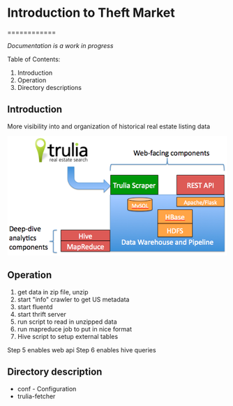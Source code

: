 # Introduction to Theft Market
============

*Documentation is a work in progress*

Table of Contents:

1. Introduction
2. Operation 
3. Directory descriptions


## Introduction

More visibility into and organization of historical real estate listing data

![alt text](img/high_level.png "High level overview of Theft Market")


## Operation

1. get data in zip file, unzip
2. start "info" crawler to get US metadata
3. start fluentd
4. start thrift server
5. run script to read in unzipped data
6. run mapreduce job to put in nice format
7. Hive script to setup external tables

Step 5 enables web api
Step 6 enables hive queries


## Directory description

* conf - Configuration
* trulia-fetcher
